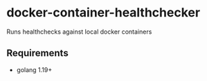 # docker-container-healthchecker

Runs healthchecks against local docker containers

## Requirements

- golang 1.19+
